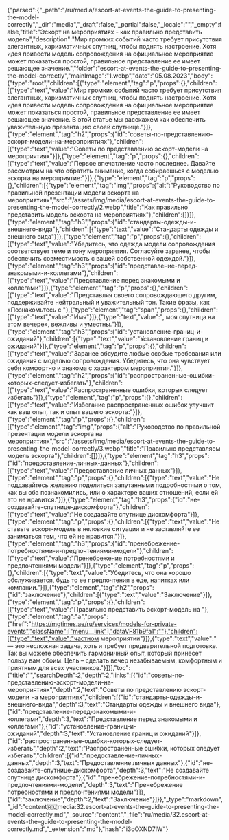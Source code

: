 {"parsed":{"_path":"/ru/media/escort-at-events-the-guide-to-presenting-the-model-correctly","_dir":"media","_draft":false,"_partial":false,"_locale":"","_empty":false,"title":"Эскорт на мероприятиях - как правильно представить модель","description":"Мир громких событий часто требует присутствия элегантных, харизматичных спутниц, чтобы поднять настроение. Хотя идея привести модель сопровождения на официальное мероприятие может показаться простой, правильное представление ее имеет решающее значение.","folder":"escort-at-events-the-guide-to-presenting-the-model-correctly","mainImage":"1.webp","date":"05.08.2023","body":{"type":"root","children":[{"type":"element","tag":"p","props":{},"children":[{"type":"text","value":"Мир громких событий часто требует присутствия элегантных, харизматичных спутниц, чтобы поднять настроение. Хотя идея привести модель сопровождения на официальное мероприятие может показаться простой, правильное представление ее имеет решающее значение. В этой статье мы расскажем как обеспечить уважительную презентацию своей спутнице."}]},{"type":"element","tag":"h2","props":{"id":"советы-по-представлению-эскорт-модели-на-мероприятиях"},"children":[{"type":"text","value":"Советы по представлению эскорт-модели на мероприятиях"}]},{"type":"element","tag":"p","props":{},"children":[{"type":"text","value":"Первое впечатление часто последнее. Давайте рассмотрим на что обратить внимание, когда собираешься с моделью эскорта на мероприятие:"}]},{"type":"element","tag":"p","props":{},"children":[{"type":"element","tag":"img","props":{"alt":"Руководство по правильной презентации модели эскорта на мероприятиях","src":"/assets/img/media/escort-at-events-the-guide-to-presenting-the-model-correctly/2.webp","title":"Как правильно представить модель эскорта на мероприятиях"},"children":[]}]},{"type":"element","tag":"h3","props":{"id":"стандарты-одежды-и-внешнего-вида"},"children":[{"type":"text","value":"Стандарты одежды и внешнего вида"}]},{"type":"element","tag":"p","props":{},"children":[{"type":"text","value":"Убедитесь, что одежда модели сопровождения соответствует теме и тону мероприятия. Согласуйте заранее, чтобы обеспечить совместимость с вашей собственной одеждой."}]},{"type":"element","tag":"h3","props":{"id":"представление-перед-знакомыми-и-коллегами"},"children":[{"type":"text","value":"Представление перед знакомыми и коллегами"}]},{"type":"element","tag":"p","props":{},"children":[{"type":"text","value":"Представляя своего сопровождающего другим, поддерживайте нейтральный и уважительный тон. Такие фразы, как «Познакомьтесь с "},{"type":"element","tag":"span","props":{},"children":[{"type":"text","value":"Имя"}]},{"type":"text","value":", моя спутница на этом вечере», вежливы и уместны."}]},{"type":"element","tag":"h3","props":{"id":"установление-границ-и-ожиданий"},"children":[{"type":"text","value":"Установление границ и ожиданий"}]},{"type":"element","tag":"p","props":{},"children":[{"type":"text","value":"Заранее обсудите любые особые требования или ожидания с моделью сопровождения. Убедитесь, что она чувствует себя комфортно и знакома с характером мероприятия."}]},{"type":"element","tag":"h2","props":{"id":"распространенные-ошибки-которых-следует-избегать"},"children":[{"type":"text","value":"Распространенные ошибки, которых следует избегать"}]},{"type":"element","tag":"p","props":{},"children":[{"type":"text","value":"Избегание распространенных ошибок улучшит как ваш опыт, так и опыт вашего эскорта:"}]},{"type":"element","tag":"p","props":{},"children":[{"type":"element","tag":"img","props":{"alt":"Руководство по правильной презентации модели эскорта на мероприятиях","src":"/assets/img/media/escort-at-events-the-guide-to-presenting-the-model-correctly/3.webp","title":"Правильно представляем модель эскорта"},"children":[]}]},{"type":"element","tag":"h3","props":{"id":"предоставление-личных-данных"},"children":[{"type":"text","value":"Предоставление личных данных"}]},{"type":"element","tag":"p","props":{},"children":[{"type":"text","value":"Не поддавайтесь желанию поделиться запутанными подробностями о том, как вы оба познакомились, или о характере ваших отношений, если ей это не нравится."}]},{"type":"element","tag":"h3","props":{"id":"не-создавайте-спутнице-дискомфорта"},"children":[{"type":"text","value":"Не создавайте спутнице дискомфорта"}]},{"type":"element","tag":"p","props":{},"children":[{"type":"text","value":"Не ставьте эскорт-модель в неловкие ситуации и не заставляйте ее заниматься тем, что ей не нравится."}]},{"type":"element","tag":"h3","props":{"id":"пренебрежение-потребностями-и-предпочтениями-модели"},"children":[{"type":"text","value":"Пренебрежение потребностями и предпочтениями модели"}]},{"type":"element","tag":"p","props":{},"children":[{"type":"text","value":"Убедитесь, что она хорошо обслуживается, будь то ее предпочтения в еде, напитках или компании."}]},{"type":"element","tag":"h2","props":{"id":"заключение"},"children":[{"type":"text","value":"Заключение"}]},{"type":"element","tag":"p","props":{},"children":[{"type":"text","value":"Правильно представить эскорт-модель на "},{"type":"element","tag":"a","props":{"href":"https://mgtimes.ae/ru/services/models-for-private-events","className":["menu__link"],"dataVF81b9fa1":""},"children":[{"type":"text","value":"частном мероприятии"}]},{"type":"text","value":" — это несложная задача, хоть и требует предварительной подготовке. Так вы можете обеспечить гармоничный опыт, который принесет пользу вам обоим. Цель – сделать вечер незабываемым, комфортным и приятным для всех участников."}]}],"toc":{"title":"","searchDepth":2,"depth":2,"links":[{"id":"советы-по-представлению-эскорт-модели-на-мероприятиях","depth":2,"text":"Советы по представлению эскорт-модели на мероприятиях","children":[{"id":"стандарты-одежды-и-внешнего-вида","depth":3,"text":"Стандарты одежды и внешнего вида"},{"id":"представление-перед-знакомыми-и-коллегами","depth":3,"text":"Представление перед знакомыми и коллегами"},{"id":"установление-границ-и-ожиданий","depth":3,"text":"Установление границ и ожиданий"}]},{"id":"распространенные-ошибки-которых-следует-избегать","depth":2,"text":"Распространенные ошибки, которых следует избегать","children":[{"id":"предоставление-личных-данных","depth":3,"text":"Предоставление личных данных"},{"id":"не-создавайте-спутнице-дискомфорта","depth":3,"text":"Не создавайте спутнице дискомфорта"},{"id":"пренебрежение-потребностями-и-предпочтениями-модели","depth":3,"text":"Пренебрежение потребностями и предпочтениями модели"}]},{"id":"заключение","depth":2,"text":"Заключение"}]}},"_type":"markdown","_id":"content:ru:media:32.escort-at-events-the-guide-to-presenting-the-model-correctly.md","_source":"content","_file":"ru/media/32.escort-at-events-the-guide-to-presenting-the-model-correctly.md","_extension":"md"},"hash":"i3oOXND7lW"}